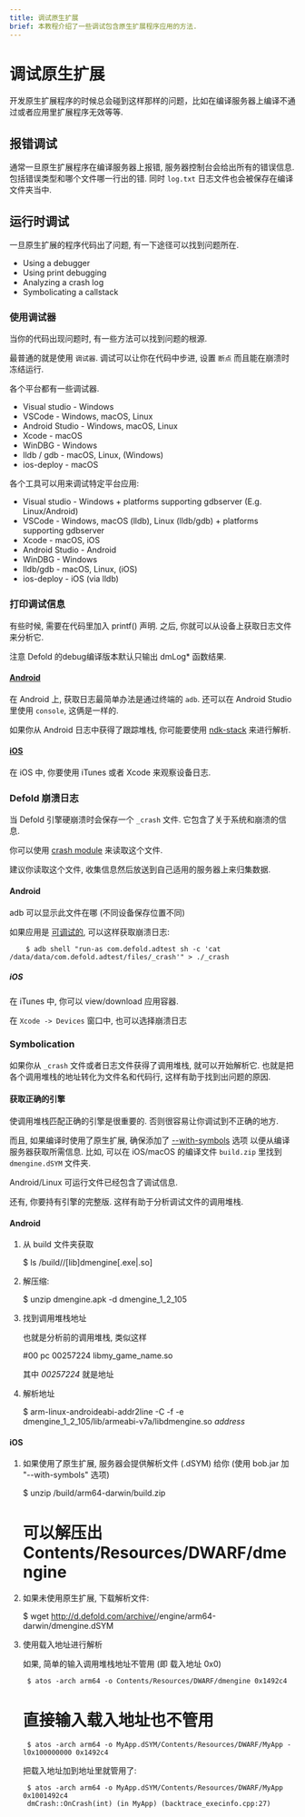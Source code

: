 ```yaml
---
title: 调试原生扩展
brief: 本教程介绍了一些调试包含原生扩展程序应用的方法.
---
```


# 调试原生扩展

开发原生扩展程序的时候总会碰到这样那样的问题，比如在编译服务器上编译不通过或者应用里扩展程序无效等等.

## 报错调试

通常一旦原生扩展程序在编译服务器上报错, 服务器控制台会给出所有的错误信息. 包括错误类型和哪个文件哪一行出的错. 同时 `log.txt` 日志文件也会被保存在编译文件夹当中.

## 运行时调试

一旦原生扩展的程序代码出了问题, 有一下途径可以找到问题所在.

* Using a debugger
* Using print debugging
* Analyzing a crash log
* Symbolicating a callstack

### 使用调试器

当你的代码出现问题时, 有一些方法可以找到问题的根源.

最普通的就是使用 `调试器`.
调试可以让你在代码中步进, 设置 `断点` 而且能在崩溃时冻结运行.

各个平台都有一些调试器.

* Visual studio - Windows
* VSCode - Windows, macOS, Linux
* Android Studio - Windows, macOS, Linux
* Xcode - macOS
* WinDBG - Windows
* lldb / gdb - macOS, Linux, (Windows)
* ios-deploy - macOS

各个工具可以用来调试特定平台应用:

* Visual studio - Windows + platforms supporting gdbserver (E.g. Linux/Android)
* VSCode - Windows, macOS (lldb), Linux (lldb/gdb) + platforms supporting gdbserver
* Xcode -  macOS, iOS
* Android Studio - Android
* WinDBG - Windows
* lldb/gdb - macOS, Linux, (iOS)
* ios-deploy - iOS (via lldb)


### 打印调试信息

有些时候, 需要在代码里加入 printf() 声明.
之后, 你就可以从设备上获取日志文件来分析它.

注意 Defold 的debug编译版本默认只输出 dmLog* 函数结果.

#### [Android](/manuals/extensions-debugging-android)

在 Android 上, 获取日志最简单办法是通过终端的 `adb`.
还可以在 Android Studio 里使用 `console`, 这俩是一样的.

如果你从 Android 日志中获得了跟踪堆栈, 你可能要使用 [ndk-stack](https://developer.android.com/ndk/guides/ndk-stack.html) 来进行解析.

#### [iOS](/manuals/extensions-debugging-ios)

在 iOS 中, 你要使用 iTunes 或者 Xcode 来观察设备日志.

### Defold 崩溃日志

当 Defold 引擎硬崩溃时会保存一个 `_crash` 文件.
它包含了关于系统和崩溃的信息.

你可以使用 [crash module](https://www.defold.com/ref/crash/) 来读取这个文件.

建议你读取这个文件, 收集信息然后放送到自己适用的服务器上来归集数据.


#### Android

adb 可以显示此文件在哪 (不同设备保存位置不同)

如果应用是 [可调试的](https://www.defold.com/manuals/project-settings/#android), 可以这样获取崩溃日志:

```
	$ adb shell "run-as com.defold.adtest sh -c 'cat /data/data/com.defold.adtest/files/_crash'" > ./_crash
```

##### iOS

在 iTunes 中, 你可以 view/download 应用容器.

在 `Xcode -> Devices` 窗口中, 也可以选择崩溃日志


### Symbolication

如果你从 `_crash` 文件或者日志文件获得了调用堆栈, 就可以开始解析它.
也就是把各个调用堆栈的地址转化为文件名和代码行, 这样有助于找到出问题的原因.

#### 获取正确的引擎

使调用堆栈匹配正确的引擎是很重要的.
否则很容易让你调试到不正确的地方.

而且, 如果编译时使用了原生扩展, 确保添加了 [--with-symbols](https://www.defold.com/manuals/bob/) 选项
以便从编译服务器获取所需信息. 比如, 可以在 iOS/macOS 的编译文件 `build.zip` 里找到 `dmengine.dSYM` 文件夹.

Android/Linux 可运行文件已经包含了调试信息.

还有, 你要持有引擎的完整版.
这样有助于分析调试文件的调用堆栈.


#### Android

1. 从 build 文件夹获取

	$ ls <project>/build/<platform>/[lib]dmengine[.exe|.so]

1. 解压缩:

	$ unzip dmengine.apk -d dmengine_1_2_105

1. 找到调用堆栈地址

	也就是分析前的调用堆栈, 类似这样

	#00 pc 00257224 libmy_game_name.so

	其中 *00257224* 就是地址

1. 解析地址

    $ arm-linux-androideabi-addr2line -C -f -e dmengine_1_2_105/lib/armeabi-v7a/libdmengine.so _address_

#### iOS

1. 如果使用了原生扩展, 服务器会提供解析文件 (.dSYM) 给你 (使用 bob.jar 加 "--with-symbols" 选项)

	$ unzip <project>/build/arm64-darwin/build.zip
	# 可以解压出 Contents/Resources/DWARF/dmengine

1. 如果未使用原生扩展, 下载解析文件:

	$ wget http://d.defold.com/archive/<sha1>/engine/arm64-darwin/dmengine.dSYM

1. 使用载入地址进行解析

	如果, 简单的输入调用堆栈地址不管用 (即 载入地址 0x0)

		$ atos -arch arm64 -o Contents/Resources/DWARF/dmengine 0x1492c4

	# 直接输入载入地址也不管用

		$ atos -arch arm64 -o MyApp.dSYM/Contents/Resources/DWARF/MyApp -l0x100000000 0x1492c4

	把载入地址加到地址里就管用了:

		$ atos -arch arm64 -o MyApp.dSYM/Contents/Resources/DWARF/MyApp 0x1001492c4
		dmCrash::OnCrash(int) (in MyApp) (backtrace_execinfo.cpp:27)
